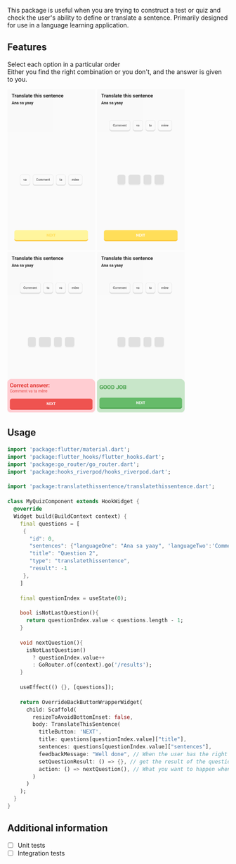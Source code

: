 <!--
This README describes the package. If you publish this package to pub.dev,
this README's contents appear on the landing page for your package.

For information about how to write a good package README, see the guide for
[writing package pages](https://dart.dev/guides/libraries/writing-package-pages).

For general information about developing packages, see the Dart guide for
[creating packages](https://dart.dev/guides/libraries/create-library-packages)
and the Flutter guide for
[developing packages and plugins](https://flutter.dev/developing-packages).
-->

This package is useful when you are trying to construct a test or quiz and check the user's ability to define or translate a sentence.
Primarily designed for use in a language learning application.

## Features
Select each option in a particular order  
Either you find the right combination or you don't, and the answer is given to you.

<img src="https://github.com/waymaiker/translate_this_sentence/blob/main/translate%20this%20sentence%20-%20view.png" alt="exercice view" width="200"/> <img src="https://github.com/waymaiker/translate_this_sentence/blob/main/translate%20this%20sentence%20-%20before%20submitting.png" alt="before submitting answer view" width="200"/> <img src="https://github.com/waymaiker/translate_this_sentence/blob/main/translate%20this%20sentence%20-%20wrong%20answer.png" alt="wrong answer view" width="200"/> <img src="https://github.com/waymaiker/translate_this_sentence/blob/main/translate%20this%20sentence%20-%20good%20answer.png" alt="good answer view" width="200"/>

## Usage

```dart
import 'package:flutter/material.dart';
import 'package:flutter_hooks/flutter_hooks.dart';
import 'package:go_router/go_router.dart';
import 'package:hooks_riverpod/hooks_riverpod.dart';

import 'package:translatethissentence/translatethissentence.dart';

class MyQuizComponent extends HookWidget {
  @override
  Widget build(BuildContext context) {
    final questions = [
     {
       "id": 0,
       "sentences": {"languageOne": "Ana sa yaay", 'languageTwo':'Comment va ta mère'},
       "title": "Question 2",
       "type": "translatethissentence",
       "result": -1
     },
    ]

    final questionIndex = useState(0);

    bool isNotLastQuestion(){
      return questionIndex.value < questions.length - 1;
    }

    void nextQuestion(){
      isNotLastQuestion()
        ? questionIndex.value++
        : GoRouter.of(context).go('/results');
    }

    useEffect(() {}, [questions]);

    return OverrideBackButtonWrapperWidget(
      child: Scaffold(
        resizeToAvoidBottomInset: false,
        body: TranslateThisSentence(
          titleButton: 'NEXT',
          title: questions[questionIndex.value]["title"],
          sentences: questions[questionIndex.value]["sentences"],
          feedbackMessage: "Well done", // When the user has the right answer
          setQuestionResult: () => {}, // get the result of the question
          action: () => nextQuestion(), // What you want to happen when you click on the bottom sheet button
        )
      )
    );
  }
}

```

## Additional information

- [ ] Unit tests
- [ ] Integration tests
